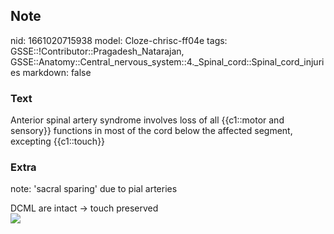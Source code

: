 ## Note
nid: 1661020715938
model: Cloze-chrisc-ff04e
tags: GSSE::!Contributor::Pragadesh_Natarajan, GSSE::Anatomy::Central_nervous_system::4._Spinal_cord::Spinal_cord_injuries
markdown: false

### Text
Anterior spinal artery syndrome involves loss of all {{c1::motor and sensory}} functions in most of the cord below the affected segment, excepting {{c1::touch}}

### Extra
note: 'sacral sparing' due to pial arteries
<div>
  DCML are intact → touch preserved
</div><img src="Cord-en.png">
